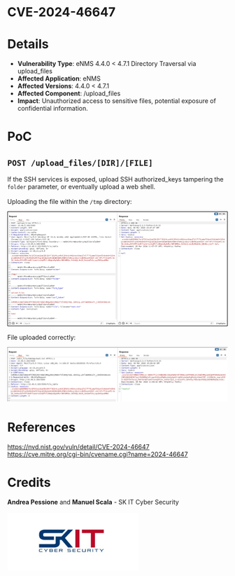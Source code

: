 # **CVE-2024-46647**
# Details
* **Vulnerability Type**: eNMS 4.4.0 < 4.7.1 Directory Traversal via upload_files
* **Affected Application**: eNMS
* **Affected Versions**: 4.4.0 < 4.7.1
* **Affected Component**: /upload_files
* **Impact**: Unauthorized access to sensitive files, potential exposure of confidential information.

# PoC
##  ```POST /upload_files/[DIR]/[FILE]```

If the SSH services is exposed, upload SSH authorized_keys tampering the ```folder``` parameter, or eventually upload a web shell.
<br/><br/>
Uploading the file within the ```/tmp``` directory:

![image](img/471.png)



File uploaded correctly:

![image](img/472.png)
# References
https://nvd.nist.gov/vuln/detail/CVE-2024-46647 <br>
https://cve.mitre.org/cgi-bin/cvename.cgi?name=2024-46647 <br>
# Credits
**Andrea Pessione** and **Manuel Scala** - SK IT Cyber Security<br></br>
<a href="https://sk-it.com/"><img src="img/skit_logo.png" width="300">
